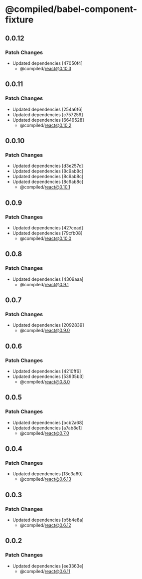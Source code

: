 # @compiled/babel-component-fixture

## 0.0.12

### Patch Changes

- Updated dependencies [47050f4]
  - @compiled/react@0.10.3

## 0.0.11

### Patch Changes

- Updated dependencies [254a6f6]
- Updated dependencies [c757259]
- Updated dependencies [6649528]
  - @compiled/react@0.10.2

## 0.0.10

### Patch Changes

- Updated dependencies [d3e257c]
- Updated dependencies [8c9ab8c]
- Updated dependencies [8c9ab8c]
- Updated dependencies [8c9ab8c]
  - @compiled/react@0.10.1

## 0.0.9

### Patch Changes

- Updated dependencies [427cead]
- Updated dependencies [79cfb08]
  - @compiled/react@0.10.0

## 0.0.8

### Patch Changes

- Updated dependencies [4309aaa]
  - @compiled/react@0.9.1

## 0.0.7

### Patch Changes

- Updated dependencies [2092839]
  - @compiled/react@0.9.0

## 0.0.6

### Patch Changes

- Updated dependencies [4210ff6]
- Updated dependencies [53935b3]
  - @compiled/react@0.8.0

## 0.0.5

### Patch Changes

- Updated dependencies [bcb2a68]
- Updated dependencies [a7ab8e1]
  - @compiled/react@0.7.0

## 0.0.4

### Patch Changes

- Updated dependencies [13c3a60]
  - @compiled/react@0.6.13

## 0.0.3

### Patch Changes

- Updated dependencies [b5b4e8a]
  - @compiled/react@0.6.12

## 0.0.2

### Patch Changes

- Updated dependencies [ee3363e]
  - @compiled/react@0.6.11
